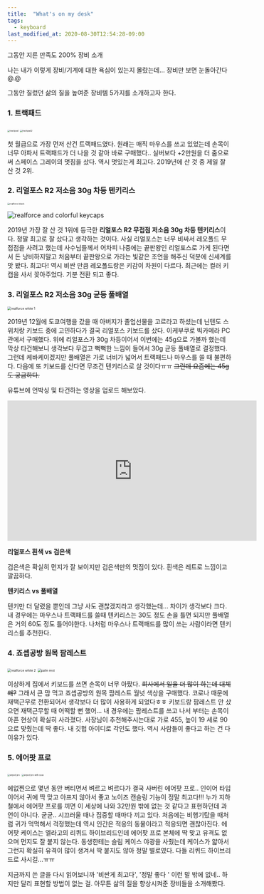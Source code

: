 ```yaml
---
title:  "What's on my desk"
tags: 
  - keyboard
last_modified_at: 2020-08-30T12:54:28-09:00
---
```


그동안 지른 만족도 200% 장비 소개


나는 내가 이렇게 장비/기계에 대한 욕심이 있는지 몰랐는데... 장비만 보면 눈돌아간다 @.@

그동안 질렀던 삶의 질을 높여준 장비템 5가지를 소개하고자 한다. 

### 1. 트랙패드

<img src="https://user-images.githubusercontent.com/29784606/91653957-fa875080-eadf-11ea-85d1-4f6a2cc40467.JPG" alt="trackpad" style="zoom:33%;" />

<img src="https://user-images.githubusercontent.com/29784606/91653959-fc511400-eadf-11ea-88c8-540c9d18075d.JPG" alt="trackpad2" style="zoom:33%;" />

첫 월급으로 가장 먼저 산건 트랙패드였다. 원래는 매직 마우스를 쓰고 있었는데 손목이 너무 아파서 트랙패드가 더 나을 것 같아 바로 구매했다.. 실버보다 +2만원을 더 줌으로써 스페이스 그레이의 멋짐을 샀다. 역시 멋있는게 최고다.  2019년에 산 것 중 제일 잘 산 것 2위.

### 2. 리얼포스 R2 저소음 30g 차등 텐키리스

<img src="https://user-images.githubusercontent.com/29784606/91654261-3e7b5500-eae2-11ea-846d-c7d3435c23e2.JPG" alt="realforce black" style="zoom:33%;" />



![realforce and colorful keycaps](https://user-images.githubusercontent.com/29784606/91654328-b8134300-eae2-11ea-9321-20ba28333654.JPG)

2019년 가장 잘 산 것 1위에 등극한 **리얼포스 R2 무접점 저소음 30g 차등 텐키리스**이다. 정말 최고로 잘 샀다고 생각하는 것이다. 사실 리얼포스는 너무 비싸서 레오폴드 무접점을 사려고 했는데 사수님들께서 어차피 나중에는 끝판왕인 리얼포스로 가게 된다면서 돈 낭비하지말고 처음부터 끝판왕으로 가라는 빛같은 조언을 해주신 덕분에 신세계를 맛 봤다. 최고다! 역시 비싼 만큼 레오폴드랑은 키감이 차원이 다르다. 최근에는 컬러 키캡을 사서 꽂아주었다. 기분 전환 되고 좋다.



### 3. 리얼포스  R2 저소음 30g 균등 풀배열

<img src="https://user-images.githubusercontent.com/29784606/91654762-a764cc00-eae6-11ea-8ae8-b37e86b84a8d.JPG" alt="realforce white 1" style="zoom:50%;" />

2019년 12월에 도쿄여행을 갔을 때 아버지가 졸업선물을 고르라고 하셨는데 닌텐도 스위치랑 키보드 중에 고민하다가 결국 리얼포스 키보드를 샀다. 이케부쿠로 빅카메라 PC관에서 구매했다. 위에 리얼포스가 30g 차등이어서 이번에는 45g으로 가볼까 했는데 막상 타건해보니 생각보다 무겁고 뻑뻑한 느낌이 들어서 30g 균등 풀배열로 결정했다. 그런데 케바케이겠지만 풀배열은 가로 너비가 넓어서 트랙패드나 마우스를 쓸 때 불편하다. 다음에 또 키보드를 산다면 무조건 텐키리스로 살 것이다ㅠㅠ ~~그런데 요즘에는 45g도 궁금하다.~~

유튜브에 언박싱 및 타건하는 영상을 업로드 해보았다.

<iframe width="560" height="315" src="https://www.youtube.com/embed/2xzZYo7TpGw" frameborder="0" allow="accelerometer; autoplay; encrypted-media; gyroscope; picture-in-picture" allowfullscreen></iframe>





**리얼포스 흰색 vs 검은색**

검은색은 확실히 먼지가 잘 보이지만 검은색만의 멋짐이 있다.
흰색은 레트로 느낌이고 깔끔하다.



**텐키리스 vs 풀배열**

텐키만 더 달렸을 뿐인데 그냥 사도 괜찮겠지라고 생각했는데... 차이가 생각보다 크다.
내 경우에는 마우스나 트랙패드를 쓸때 텐키리스는 30도 정도 손을 틀면 되지만 풀배열은 거의  60도 정도 틀어야한다.
나처럼 마우스나 트랙패드를 많이 쓰는 사람이라면 텐키리스를 추천한다.



### 4. 죠셉공방 원목 팜레스트

<img src="https://user-images.githubusercontent.com/29784606/91654724-4a691600-eae6-11ea-81bd-fed9ebcf16f2.jpg" alt="realforce white 2" style="zoom:50%;" />

<img src="https://user-images.githubusercontent.com/29784606/91654989-62da3000-eae8-11ea-8858-66fbc60450b0.JPG" alt="palm rest" style="zoom:50%;" />

이상하게 집에서 키보드를 쓰면 손목이 너무 아팠다. ~~회사에서 일을 더 많이 하는데 대체 왜?~~ 그래서 큰 맘 먹고 죠셉공방의 원목 팜레스트 월넛 색상을 구매했다. 코로나 때문에 재택근무로 전환되어서 생각보다 더 많이 사용하게 되었다ㅎㅎ 키보드랑 팜레스트 안 샀으면 재택근무할 때 어떡할 뻔 했어... 내 경우에는 팜레스트를 쓰고 나서 부터는 손목이 아픈 현상이 확실히 사라졌다. 사장님이 추천해주시는대로 가로 455, 높이 19 세로 90 으로 맞췄는데 딱 좋다. 내 깃헙 아이디로 각인도 했다. 역시 사람들이 좋다고 하는 건  다 이유가 있다.



### 5. 에어팟 프로

<img src="https://user-images.githubusercontent.com/29784606/91659092-82815080-eb08-11ea-8c49-db7109c66537.JPG" alt="airpod pro" style="zoom:33%;" />

<img src="https://user-images.githubusercontent.com/29784606/91659174-54504080-eb09-11ea-91bf-59f64be3342e.jpg" alt="airpod pro with case" style="zoom:33%;" />

에없찐으로 몇년 동안 버티면서 벼르고 벼르다가 결국 사버린 에어팟 프로.. 인이어 타입이어서 귀에 딱 맞고 아프지 않아서 좋고 노이즈 캔슬링 기능이 정말 최고다!!! 누가 지하철에서 에어팟 프로를 끼면 이 세상에 나와 32만원 밖에 없는 것 같다고 표현하던데 과언이 아니다. 굳굳.. 시끄러울 때나 집중할 때마다 끼고 있다. 처음에는 비행기탔을 때처럼 귀가 먹먹해서 걱정했는데 역시 인간은 적응의 동물이라고 적응되면 괜찮아진다. 에어팟 케이스는 엘라고의 리퀴드 하이브리드인데 에어팟 프로 본체에 딱 맞고 유격도 없으며 먼지도 잘 붙지 않는다. 동생한테는 슬림 케이스 야광을 사줬는데 케이스가 얇아서 그런지 확실히 유격이 많이 생겨서 딱 붙지도 않아 정말 별로였다. 다들 리퀴드 하이브리드로 사시길...ㅠㅠ



지금까지 쓴 글을 다시 읽어보니까 '비싼게 최고다', '정말 좋다 ' 이런 말 밖에 없네.. 하지만 달리 표현할 방법이 없는 걸. 아무튼 삶의 질을 향상시켜준 장비들을 소개해봤다.
